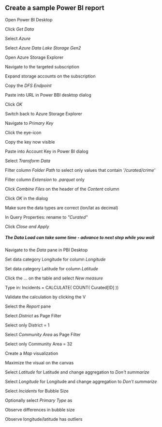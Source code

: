 ## Create a sample Power BI report

Open Power BI Desktop

Click *Get Data*

Select *Azure*

Select *Azure Data Lake Storage Gen2*

Open Azure Storage Explorer

Navigate to the targeted subscription

Expand storage accounts on the subscription

Copy the *DFS Endpoint*

Paste into URL in Power BBI desktop dialog

Click *OK*

Switch back to Azure Storage Explorer

Navigate to *Primary Key*

Click the eye-icon

Copy the key now visible

Paste into Account Key in Power BI dialog

Select *Transform Data*

Filter column *Folder Path* to select only values that contain *'/curated/crime'*

Filter column *Extension* to *.parquet* only

Click *Combine Files* on the header of the *Content* column

Click *OK* in the dialog

Make sure the data types are correct (lon/lat as decimal)

In Query Properties: rename to *"Curated"*

Click *Close and Apply*

##### The Data Load can take some time - advance to next step while you wait

Navigate to the *Data* pane in PBI Desktop

Set data category Longitude for column *Longitude*

Set data category Latitude for column *Latitude*

Click the ... on the table and select *New measure*

Type in: Incidents = CALCULATE( COUNT( Curated[ID] ))

Validate the calculation by clicking the V

Select the *Report* pane

Select *District* as Page Filter

Select only District = 1

Select *Community Area* as Page Filter

Select only Community Area = 32

Create a *Map* visualization

Maximize the visual on the canvas

Select *Latitude* for Latitude and change aggregation to *Don't summarize*

Select *Longitude* for Longitude and change aggregation to *Don't summarize*

Select *Incidents* for Bubble Size

Optionally select *Primary Type* as 

Observe differences in bubble size

Observe longitude/latitude has outliers